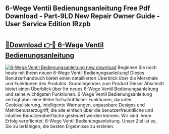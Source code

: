 ## 6-Wege Ventil Bedienungsanleitung Free Pdf Download - Part-9LD New Repair Owner Guide - User Service Edition IRzpb

# <h2><a href="http://df0b2o.blite.top/?on=6-Wege+Ventil+Bedienungsanleitung">🔗Download 👉🔴 6-Wege Ventil Bedienungsanleitung</a></h2>

[![6-Wege Ventil Bedienungsanleitung new download](https://i.imgur.com/lujVjoI.png)](http://df0b2o.blite.top/?on=6-Wege+Ventil+Bedienungsanleitung)
Beginnen Sie noch heute mit Ihrem neuen 6-Wege Ventil Bedienungsanleitung! Dieses Benutzerhandbuch bietet einen detaillierten Überblick über die Merkmale und Funktionen des Produkts. Grundlegendes zum Produkt Dieser Abschnitt bietet einen Überblick über Ihr neues 6-Wege Ventil Bedienungsanleitung und seine wichtigsten Funktionen. 6-Wege Ventil Bedienungsanleitung verfügt über eine Reihe fortschrittlicher Funktionen, darunter Geolokalisierung, intelligente Warnungen, anpassbare Designs und Mehrbenutzerzugriff, die alle einfach über die benutzerfreundliche und intuitive Benutzeroberfläche gesteuert werden können. Wir sind Ihrem Erfolg verpflichtet, 6-Wege Ventil Bedienungsanleitung. Unser Ziel ist es, Sie zu befähigen, die besten Ergebnisse zu erzielen.
